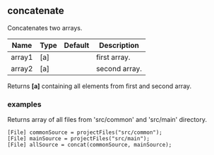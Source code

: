 ## concatenate

Concatenates two arrays.

 | Name   | Type | Default | Description   |
 | ------ | ---- | ------- | ------------- |
 | array1 | [a]  |         | first array.  |
 | array2 | [a]  |         | second array. |

Returns __[a]__ containing all elements from first and second array.

### examples

Returns array of all files from 'src/common' and 'src/main' directory.
```
[File] commonSource = projectFiles("src/common");
[File] mainSource = projectFiles("src/main");
[File] allSource = concat(commonSource, mainSource);
```
